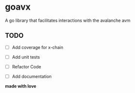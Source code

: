 # goavx

A go library that facilitates interactions with the avalanche avm

## TODO
- [ ] Add coverage for x-chain
- [ ] Add unit tests
- [ ] Refactor Code
- [ ] Add documentation


**made with love**
